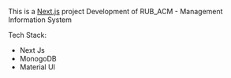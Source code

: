 This is a [Next.js](https://nextjs.org/) project 
Development of RUB_ACM - Management Information System

Tech Stack:
- Next Js
- MonogoDB
- Material UI

